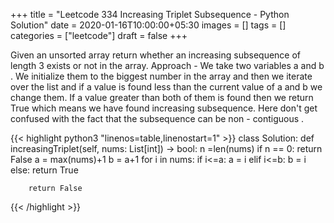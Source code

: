 +++
title = "Leetcode 334 Increasing Triplet Subsequence - Python Solution"
date = 2020-01-16T10:00:00+05:30
images = []
tags = []
categories = ["leetcode"]
draft = false
+++

Given an unsorted array return whether an increasing subsequence of length 3 exists or not in the array.
Approach -  We take two variables a and b . We  initialize them to the biggest number in the array and then we iterate over the list and if a value is found less than the current value of a and b we change them. If a value greater than both of them is found then we return True which means we have found increasing subsequence. Here don't get confused with the fact that the subsequence can be non - contiguous .
       
{{< highlight python3 "linenos=table,linenostart=1" >}}
class Solution:
    def increasingTriplet(self, nums: List[int]) -> bool:
        n =len(nums)
        if n == 0:
            return False
        a = max(nums)+1
        b = a+1
        for i in nums:
            if i<=a:
                a = i
            elif i<=b:
                b = i
            else:
                return True
            
        return False
        
{{< /highlight >}}